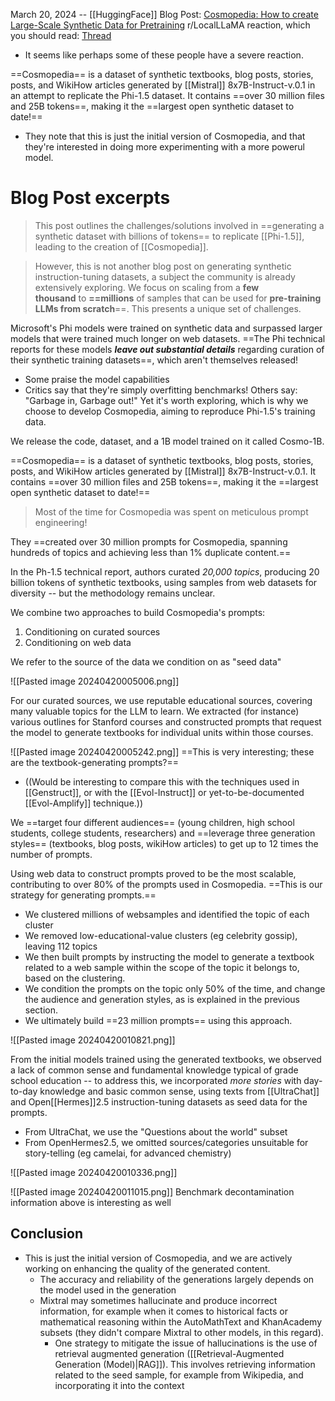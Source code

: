 March 20, 2024 -- [[HuggingFace]]
Blog Post: [Cosmopedia: How to create Large-Scale Synthetic Data for Pretraining](https://huggingface.co/blog/cosmopedia)
r/LocalLLaMA reaction, which you should read: [Thread](https://www.reddit.com/r/LocalLLaMA/comments/1avqw1a/huggingface_releases_cosmopedia_the_largest/)
- It seems like perhaps some of these people have a severe reaction.

==Cosmopedia== is a dataset of synthetic textbooks, blog posts, stories, posts, and WikiHow articles generated by [[Mistral]] 8x7B-Instruct-v.0.1 in an attempt to replicate the Phi-1.5 dataset. It contains ==over 30 million files and 25B tokens==, making it the ==largest open synthetic dataset to date!==
- They note that this is just the initial version of Cosmopedia, and that they're interested in doing more experimenting with a more powerul model.

# Blog Post excerpts
> This post outlines the challenges/solutions involved in ==generating a synthetic dataset with billions of tokens== to replicate [[Phi-1.5]], leading to the creation of [[Cosmopedia]].

> However, this is not another blog post on generating synthetic instruction-tuning datasets, a subject the community is already extensively exploring. We focus on scaling from a **few thousand** to **==millions** of samples that can be used for **pre-training LLMs from scratch**==. This presents a unique set of challenges.

Microsoft's Phi models were trained on synthetic data and surpassed larger models that were trained much longer on web datasets. ==The Phi technical reports for these models ***leave out substantial details*** regarding curation of their synthetic training datasets==, which aren't themselves released!
- Some praise the model capabilities
- Critics say that they're simply overfitting benchmarks!
Others say: "Garbage in, Garbage out!"
Yet it's worth exploring, which is why we choose to develop Cosmopedia, aiming to reproduce Phi-1.5's training data.

We release the code, dataset, and a 1B model trained on it called Cosmo-1B.

==Cosmopedia== is a dataset of synthetic textbooks, blog posts, stories, posts, and WikiHow articles generated by [[Mistral]] 8x7B-Instruct-v.0.1. It contains ==over 30 million files and 25B tokens==, making it the ==largest open synthetic dataset to date!==

> Most of the time for Cosmopedia was spent on meticulous prompt engineering!

They ==created over 30 million prompts for Cosmopedia, spanning hundreds of topics and achieving less than 1% duplicate content.==

In the Ph-1.5 technical report, authors curated *20,000 topics*, producing 20 billion tokens of synthetic textbooks, using samples from web datasets for diversity -- but the methodology remains unclear.

We combine two approaches to build Cosmopedia's prompts:
1. Conditioning on curated sources
2. Conditioning on web data

We refer to the source of the data we condition on as "seed data"

![[Pasted image 20240420005006.png]]

For our curated sources, we use reputable educational sources, covering many valuable topics for the LLM to learn. We extracted (for instance) various outlines for Stanford courses and constructed prompts that request the model to generate textbooks for individual units within those courses.

![[Pasted image 20240420005242.png]]
==This is very interesting; these are the textbook-generating prompts?==
- ((Would be interesting to compare this with the techniques used in [[Genstruct]], or with the [[Evol-Instruct]] or yet-to-be-documented [[Evol-Amplify]] technique.))

We ==target four different audiences== (young children, high school students, college students, researchers) and ==leverage three generation styles== (textbooks, blog posts, wikiHow articles) to get up to 12 times the number of prompts.

Using web data to construct prompts proved to be the most scalable, contributing to over 80% of the prompts used in Cosmopedia. ==This is our strategy for generating prompts.==
- We clustered millions of websamples and identified the topic of each cluster
- We removed low-educational-value clusters (eg celebrity gossip), leaving 112 topics
- We then built prompts by instructing the model to generate a textbook related to a web sample within the scope of the topic it belongs to, based on the clustering.
- We condition the prompts on the topic only 50% of the time, and change the audience and generation styles, as is explained in the previous section.
- We ultimately build ==23 million prompts== using this approach.

![[Pasted image 20240420010821.png]]

From the initial models trained using the generated textbooks, we observed a lack of common sense and fundamental knowledge typical of grade school education -- to address this, we incorporated *more stories* with day-to-day knowledge and basic common sense, using texts from [[UltraChat]] and Open[[Hermes]]2.5 instruction-tuning datasets as seed data for the prompts.
- From UltraChat, we use the "Questions about the world" subset
- From OpenHermes2.5, we omitted sources/categories unsuitable for story-telling (eg camelai, for advanced chemistry)

![[Pasted image 20240420010336.png]]

![[Pasted image 20240420011015.png]]
Benchmark decontamination information above is interesting as well

## Conclusion
- This is just the initial version of Cosmopedia, and we are actively working on enhancing the quality of the generated content.
	- The accuracy and reliability of the generations largely depends on the model used in the generation
	- Mixtral may sometimes hallucinate and produce incorrect information, for example when it comes to historical facts or mathematical reasoning within the AutoMathText and KhanAcademy subsets (they didn't compare Mixtral to other models, in this regard).
		- One strategy to mitigate the issue of hallucinations is the use of retrieval augmented generation ([[Retrieval-Augmented Generation (Model)|RAG]]). This involves retrieving information related to the seed sample, for example from Wikipedia, and incorporating it into the context